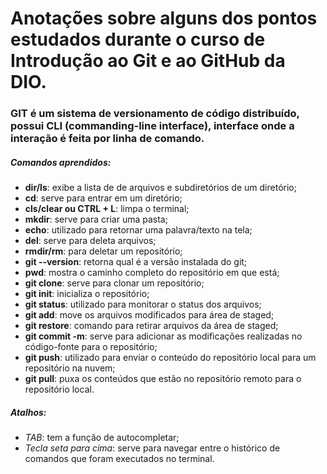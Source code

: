 # Anotações sobre alguns dos pontos estudados durante o curso de Introdução ao Git e ao GitHub da DIO.

### GIT é um sistema de versionamento de código distribuído, possui CLI (commanding-line interface), interface onde a interação é feita por linha de comando.

##### Comandos aprendidos:

- **dir/ls**: exibe a lista de de arquivos e subdiretórios de um diretório;
- **cd**: serve para entrar em um diretório;
- **cls/clear ou CTRL + L**: limpa o terminal;
- **mkdir**: serve para criar uma pasta;
- **echo**: utilizado para retornar uma palavra/texto na tela;
- **del**: serve para deleta arquivos;
- **rmdir/rm**: para deletar um repositório;
- **git --version**: retorna qual é a versão instalada do git;
- **pwd**: mostra o caminho completo do repositório em que está;
- **git clone**: serve para clonar um repositório;
- **git init**: inicializa o repositório;
- **git status**: utilizado para monitorar o status dos arquivos;
- **git add**: move os arquivos modificados para área de staged;
- **git restore**: comando para retirar arquivos da área de staged;
- **git commit -m**: serve para adicionar as modificações realizadas no código-fonte para o repositório;
- **git push**: utilizado para enviar o conteúdo do repositório local para um repositório na nuvem;
- **git pull**: puxa os conteúdos que estão no repositório remoto para o repositório local.

##### Atalhos:

- *TAB*: tem a função de autocompletar;
- *Tecla seta para cima*: serve para navegar entre o histórico de comandos que foram executados no terminal.
